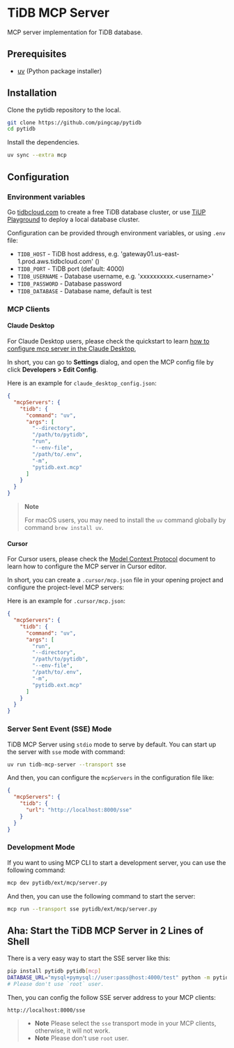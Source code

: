 # TiDB MCP Server

MCP server implementation for TiDB database.

## Prerequisites

- [uv](https://docs.astral.sh/uv/getting-started/installation/) (Python package installer)

## Installation

Clone the pytidb repository to the local.

```bash
git clone https://github.com/pingcap/pytidb
cd pytidb
```

Install the dependencies.

```bash
uv sync --extra mcp
```

## Configuration

### Environment variables

Go [tidbcloud.com](https://tidbcloud.com) to create a free TiDB database cluster, or use [TiUP Playground](https://docs.pingcap.com/tidb/stable/quick-start-with-tidb/#deploy-a-local-test-cluster) to deploy a local database cluster.

Configuration can be provided through environment variables, or using `.env` file:

- `TIDB_HOST` - TiDB host address, e.g. 'gateway01.us-east-1.prod.aws.tidbcloud.com' ()
- `TIDB_PORT` - TiDB port (default: 4000)
- `TIDB_USERNAME` - Database username, e.g.  'xxxxxxxxxx.\<username\>'
- `TIDB_PASSWORD` - Database password
- `TIDB_DATABASE` - Database name, default is test

### MCP Clients 

#### Claude Desktop

For Claude Desktop users, please check the quickstart to learn [how to configure mcp server in the Claude Desktop](https://modelcontextprotocol.io/quickstart/user),

In short, you can go to **Settings** dialog, and open the MCP config file by click **Developers > Edit Config**.

Here is an example for `claude_desktop_config.json`:

```json
{
  "mcpServers": {
    "tidb": {
      "command": "uv",
      "args": [
        "--directory",
        "/path/to/pytidb",
        "run",
        "--env-file",
        "/path/to/.env",
        "-m",
        "pytidb.ext.mcp"
      ]
    }
  }
}
```

> **Note**
>
> For macOS users, you may need to install the `uv` command globally by command `brew install uv`.

#### Cursor

For Cursor users, please check the [Model Context Protocol](https://docs.cursor.com/context/model-context-protocol#configuring-mcp-servers) document to learn how to configure the MCP server in Cursor editor.

In short, you can create a `.cursor/mcp.json` file in your opening project and configure the project-level MCP servers:

Here is an example for `.cursor/mcp.json`:

```json
{
  "mcpServers": {
    "tidb": {
      "command": "uv",
      "args": [
        "run",
        "--directory",
        "/path/to/pytidb",
        "--env-file",
        "/path/to/.env",
        "-m",
        "pytidb.ext.mcp"
      ]
    }
  }
}
```

### Server Sent Event (SSE) Mode

TiDB MCP Server using `stdio` mode to serve by default. You can start up the server with `sse` mode with command:

```bash
uv run tidb-mcp-server --transport sse
```

And then, you can configure the `mcpServers` in the configuration file like:

```json
{
  "mcpServers": {
    "tidb": {
      "url": "http://localhost:8000/sse"
    }
  }
}
```

### Development Mode

If you want to using MCP CLI to start a development server, you can use the following command:

```bash
mcp dev pytidb/ext/mcp/server.py
```

And then, you can use the following command to start the server:

```bash
mcp run --transport sse pytidb/ext/mcp/server.py
```


## Aha: Start the TiDB MCP Server in 2 Lines of Shell

There is a very easy way to start the SSE server like this:

```bash
pip install pytidb pytidb[mcp]
DATABASE_URL="mysql+pymysql://user:pass@host:4000/test" python -m pytidb.ext.mcp --transport=sse
# Please don't use `root` user.
```

Then, you can config the follow SSE server address to your MCP clients:

```text
http://localhost:8000/sse
```
> * **Note** Please select the `sse` transport mode in your MCP clients, otherwise, it will not work.
> * **Note** Please don't use `root` user.